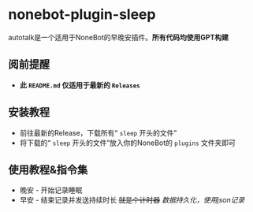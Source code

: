 # nonebot-plugin-sleep
autotalk是一个适用于NoneBot的早晚安插件。**所有代码均使用GPT构建**

## 阅前提醒
 - **此 `README.md` 仅适用于最新的 `Releases`**

## 安装教程
 - 前往最新的Release，下载所有“ `sleep` 开头的文件”
 - 将下载的“ `sleep` 开头的文件”放入你的NoneBot的 `plugins` 文件夹即可
   
## 使用教程&指令集
 - 晚安 - 开始记录睡眠
 - 早安 - 结束记录并发送持续时长 <s>就是个计时器</s>
 *数据持久化，使用json记录*
